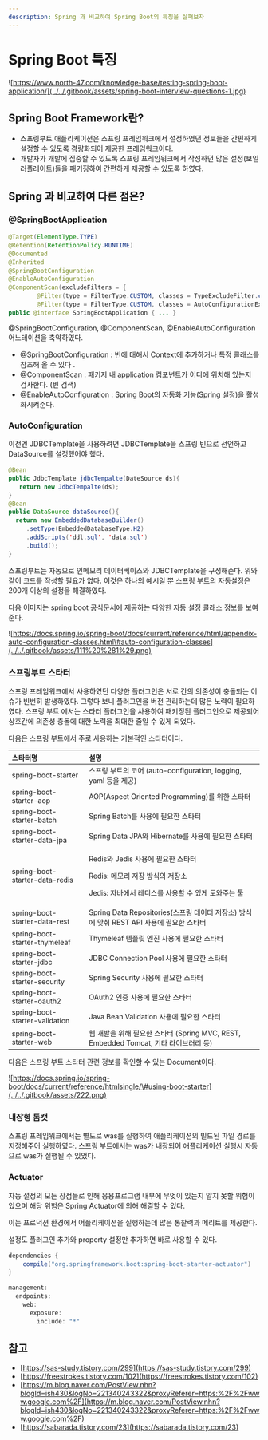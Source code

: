```yaml
---
description: Spring 과 비교하여 Spring Boot의 특징을 살펴보자
---
```


# Spring Boot 특징

![https://www.north-47.com/knowledge-base/testing-spring-boot-application/](../../.gitbook/assets/spring-boot-interview-questions-1.jpg)

## Spring Boot Framework란?

* 스프링부트 애플리케이션은 스프링 프레임워크에서 설정하였던 정보들을 간편하게 설정할 수 있도록 경량화되어 제공한 프레임워크이다.
* 개발자가 개발에 집중할 수 있도록 스프링 프레임워크에서 작성하던 많은 설정\(보일러플레이트\)들을 패키징하여 간편하게 제공할 수 있도록 하였다.

## Spring 과 비교하여 다른 점은?

### @SpringBootApplication

```java
@Target(ElementType.TYPE)
@Retention(RetentionPolicy.RUNTIME)
@Documented
@Inherited
@SpringBootConfiguration
@EnableAutoConfiguration
@ComponentScan(excludeFilters = {
		@Filter(type = FilterType.CUSTOM, classes = TypeExcludeFilter.class),
		@Filter(type = FilterType.CUSTOM, classes = AutoConfigurationExcludeFilter.class) })
public @interface SpringBootApplication { ... }
```

@SpringBootConfiguration, @ComponentScan, @EnableAutoConfiguration 어노테이션을 축약하였다.

* @SpringBootConfiguration : 빈에 대해서 Context에 추가하거나 특정 클래스를 참조해 올 수 있다 .
* @ComponentScan : 패키지 내 application 컴포넌트가 어디에 위치해 있는지 검사한다. \(빈 검색\)
* @EnableAutoConfiguration : Spring Boot의 자동화 기능\(Spring 설정\)을 활성화시켜준다.

### AutoConfiguration

이전엔 JDBCTemplate을 사용하려면 JDBCTemplate을 스프링 빈으로 선언하고 DataSource를 설정했어야 했다.

```java
@Bean 
public JdbcTemplate jdbcTempalte(DateSource ds){ 
   return new JdbcTempalte(ds); 
} 
@Bean 
public DataSource dataSource(){ 
  return new EmbeddedDatabaseBuilder() 
     .setType(EmbeddedDatabaseType.H2) 
     .addScripts('ddl.sql', 'data.sql') 
     .build(); 
}
```

스프링부트는 자동으로 인메모리 데이터베이스와 JDBCTemplate을 구성해준다. 위와 같이 코드를 작성할 필요가 없다. 이것은 하나의 예시일 뿐 스프링 부트의 자동설정은 200개 이상의 설정을 해결하였다.

다음 이미지는 spring boot 공식문서에 제공하는 다양한 자동 설정 클래스 정보를 보여준다.

![https://docs.spring.io/spring-boot/docs/current/reference/html/appendix-auto-configuration-classes.html\#auto-configuration-classes](../../.gitbook/assets/111%20%281%29.png)

### 스프링부트 스타터

스프링 프레임워크에서 사용하였던 다양한 플러그인은 서로 간의 의존성이 충돌되는 이슈가 빈번히 발생하였다. 그렇다 보니 플러그인을 버전 관리하는데 많은 노력이 필요하였다. 스프링 부트 에서는 스타터 플러그인을 사용하여 패키징된 플러그인으로 제공되어 상호간에 의존성 충돌에 대한 노력을 최대한 줄일 수 있게 되었다.

다음은 스프링 부트에서 주로 사용하는 기본적인 스타터이다.

<table>
  <thead>
    <tr>
      <th style="text-align:left"><b>&#xC2A4;&#xD0C0;&#xD130;&#xBA85;</b>
      </th>
      <th style="text-align:left"><b>&#xC124;&#xBA85;</b>
      </th>
    </tr>
  </thead>
  <tbody>
    <tr>
      <td style="text-align:left">spring-boot-starter</td>
      <td style="text-align:left">&#xC2A4;&#xD504;&#xB9C1; &#xBD80;&#xD2B8;&#xC758; &#xCF54;&#xC5B4; (auto-configuration,
        logging, yaml &#xB4F1;&#xC744; &#xC81C;&#xACF5;)</td>
    </tr>
    <tr>
      <td style="text-align:left">spring-boot-starter-aop</td>
      <td style="text-align:left">AOP(Aspect Oriented Programming)&#xB97C; &#xC704;&#xD55C; &#xC2A4;&#xD0C0;&#xD130;</td>
    </tr>
    <tr>
      <td style="text-align:left">spring-boot-starter-batch</td>
      <td style="text-align:left">Spring Batch&#xB97C; &#xC0AC;&#xC6A9;&#xC5D0; &#xD544;&#xC694;&#xD55C;
        &#xC2A4;&#xD0C0;&#xD130;</td>
    </tr>
    <tr>
      <td style="text-align:left">spring-boot-starter-data-jpa</td>
      <td style="text-align:left">Spring Data JPA&#xC640; Hibernate&#xB97C; &#xC0AC;&#xC6A9;&#xC5D0; &#xD544;&#xC694;&#xD55C;
        &#xC2A4;&#xD0C0;&#xD130;</td>
    </tr>
    <tr>
      <td style="text-align:left">spring-boot-starter-data-redis</td>
      <td style="text-align:left">
        <p>Redis&#xC640; Jedis &#xC0AC;&#xC6A9;&#xC5D0; &#xD544;&#xC694;&#xD55C;
          &#xC2A4;&#xD0C0;&#xD130;</p>
        <p>Redis: &#xBA54;&#xBAA8;&#xB9AC; &#xC800;&#xC7A5; &#xBC29;&#xC2DD;&#xC758;
          &#xC800;&#xC7A5;&#xC18C;</p>
        <p>Jedis: &#xC790;&#xBC14;&#xC5D0;&#xC11C; &#xB808;&#xB514;&#xC2A4;&#xB97C;
          &#xC0AC;&#xC6A9;&#xD560; &#xC218; &#xC788;&#xAC8C; &#xB3C4;&#xC640;&#xC8FC;&#xB294;
          &#xD234;</p>
      </td>
    </tr>
    <tr>
      <td style="text-align:left">spring-boot-starter-data-rest</td>
      <td style="text-align:left">Spring Data Repositories(&#xC2A4;&#xD504;&#xB9C1; &#xB370;&#xC774;&#xD130;
        &#xC800;&#xC7A5;&#xC18C;) &#xBC29;&#xC2DD;&#xC5D0; &#xB9DE;&#xCDB0; REST
        API &#xC0AC;&#xC6A9;&#xC5D0; &#xD544;&#xC694;&#xD55C; &#xC2A4;&#xD0C0;&#xD130;</td>
    </tr>
    <tr>
      <td style="text-align:left">spring-boot-starter-thymeleaf</td>
      <td style="text-align:left">Thymeleaf &#xD15C;&#xD50C;&#xB9BF; &#xC5D4;&#xC9C4; &#xC0AC;&#xC6A9;&#xC5D0;
        &#xD544;&#xC694;&#xD55C; &#xC2A4;&#xD0C0;&#xD130;</td>
    </tr>
    <tr>
      <td style="text-align:left">spring-boot-starter-jdbc</td>
      <td style="text-align:left">JDBC Connection Pool &#xC0AC;&#xC6A9;&#xC5D0; &#xD544;&#xC694;&#xD55C;
        &#xC2A4;&#xD0C0;&#xD130;</td>
    </tr>
    <tr>
      <td style="text-align:left">spring-boot-starter-security</td>
      <td style="text-align:left">Spring Security &#xC0AC;&#xC6A9;&#xC5D0; &#xD544;&#xC694;&#xD55C; &#xC2A4;&#xD0C0;&#xD130;</td>
    </tr>
    <tr>
      <td style="text-align:left">spring-boot-starter-oauth2</td>
      <td style="text-align:left">OAuth2 &#xC778;&#xC99D; &#xC0AC;&#xC6A9;&#xC5D0; &#xD544;&#xC694;&#xD55C;
        &#xC2A4;&#xD0C0;&#xD130;</td>
    </tr>
    <tr>
      <td style="text-align:left">spring-boot-starter-validation</td>
      <td style="text-align:left">Java Bean Validation &#xC0AC;&#xC6A9;&#xC5D0; &#xD544;&#xC694;&#xD55C;
        &#xC2A4;&#xD0C0;&#xD130;</td>
    </tr>
    <tr>
      <td style="text-align:left">spring-boot-starter-web</td>
      <td style="text-align:left">&#xC6F9; &#xAC1C;&#xBC1C;&#xC744; &#xC704;&#xD574; &#xD544;&#xC694;&#xD55C;
        &#xC2A4;&#xD0C0;&#xD130; (Spring MVC, REST, Embedded Tomcat, &#xAE30;&#xD0C0;
        &#xB77C;&#xC774;&#xBE0C;&#xB7EC;&#xB9AC; &#xB4F1;)</td>
    </tr>
  </tbody>
</table>

다음은 스프링 부트 스타터 관련 정보를 확인할 수 있는 Document이다.

![https://docs.spring.io/spring-boot/docs/current/reference/htmlsingle/\#using-boot-starter](../../.gitbook/assets/222.png)

### 내장형 톰캣

스프링 프레임워크에서는 별도로 was를 실행하여 애플리케이션의 빌드된 파일 경로를 지정해주어 실행하였다. 스프링 부트에서는 was가 내장되어 애플리케이션 실행시 자동으로 was가 실행될 수 있었다.

### Actuator

자동 설정의 모든 장점들로 인해 응용프로그램 내부에 무엇이 있는지 알지 못할 위험이 있으며 해당 위험은 Spring Actuator에 의해 해결할 수 있다.

이는 프로덕션 환경에서 어플리케이션을 실행하는데 많은 통찰력과 메리트를 제공한다.

설정도 플러그인 추가와 property 설정만 추가하면 바로 사용할 수 있다.

```java
dependencies {
    compile("org.springframework.boot:spring-boot-starter-actuator")
}
```

```java
management:
  endpoints:
    web:
      exposure:
        include: "*"
```

## 참고

* [https://sas-study.tistory.com/299](https://sas-study.tistory.com/299)
* [https://freestrokes.tistory.com/102](https://freestrokes.tistory.com/102)
* [https://m.blog.naver.com/PostView.nhn?blogId=ish430&logNo=221340243322&proxyReferer=https:%2F%2Fwww.google.com%2F](https://m.blog.naver.com/PostView.nhn?blogId=ish430&logNo=221340243322&proxyReferer=https:%2F%2Fwww.google.com%2F)
* [https://sabarada.tistory.com/23](https://sabarada.tistory.com/23)


